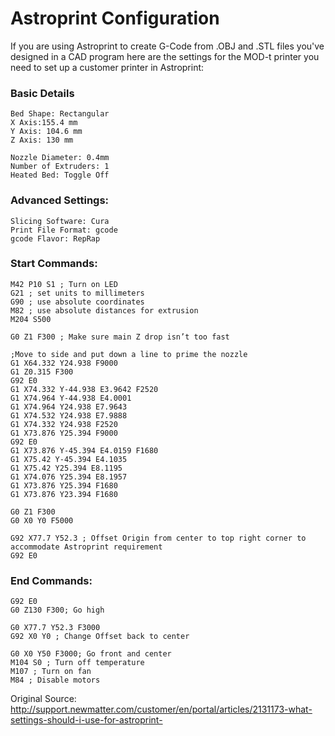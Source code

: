 Astroprint Configuration
========================

If you are using Astroprint to create G-Code from .OBJ and .STL files you've designed in a CAD program here are the settings for the MOD-t printer you need to set up a customer printer in Astroprint:

### Basic Details

```
Bed Shape: Rectangular
X Axis:155.4 mm
Y Axis: 104.6 mm
Z Axis: 130 mm

Nozzle Diameter: 0.4mm
Number of Extruders: 1
Heated Bed: Toggle Off
```

### Advanced Settings:

```
Slicing Software: Cura
Print File Format: gcode
gcode Flavor: RepRap
```

### Start Commands:

```
M42 P10 S1 ; Turn on LED
G21 ; set units to millimeters
G90 ; use absolute coordinates
M82 ; use absolute distances for extrusion
M204 S500

G0 Z1 F300 ; Make sure main Z drop isn’t too fast

;Move to side and put down a line to prime the nozzle
G1 X64.332 Y24.938 F9000
G1 Z0.315 F300
G92 E0
G1 X74.332 Y-44.938 E3.9642 F2520
G1 X74.964 Y-44.938 E4.0001
G1 X74.964 Y24.938 E7.9643
G1 X74.532 Y24.938 E7.9888
G1 X74.332 Y24.938 F2520
G1 X73.876 Y25.394 F9000
G92 E0
G1 X73.876 Y-45.394 E4.0159 F1680
G1 X75.42 Y-45.394 E4.1035
G1 X75.42 Y25.394 E8.1195
G1 X74.076 Y25.394 E8.1957
G1 X73.876 Y25.394 F1680
G1 X73.876 Y23.394 F1680

G0 Z1 F300
G0 X0 Y0 F5000

G92 X77.7 Y52.3 ; Offset Origin from center to top right corner to accommodate Astroprint requirement
G92 E0
```

### End Commands:

```
G92 E0
G0 Z130 F300; Go high

G0 X77.7 Y52.3 F3000
G92 X0 Y0 ; Change Offset back to center

G0 X0 Y50 F3000; Go front and center
M104 S0 ; Turn off temperature
M107 ; Turn on fan
M84 ; Disable motors
```

Original Source: http://support.newmatter.com/customer/en/portal/articles/2131173-what-settings-should-i-use-for-astroprint-
